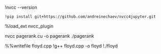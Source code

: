 !nvcc --version


    !pip install git+https://github.com/andreinechaev/nvcc4jupyter.git


%load_ext nvcc_plugin


nvcc pagerank.cu -o pagerank
./pagerank



%%writefile floyd.cpp
!g++ floyd.cpp -o floyd
!./floyd


